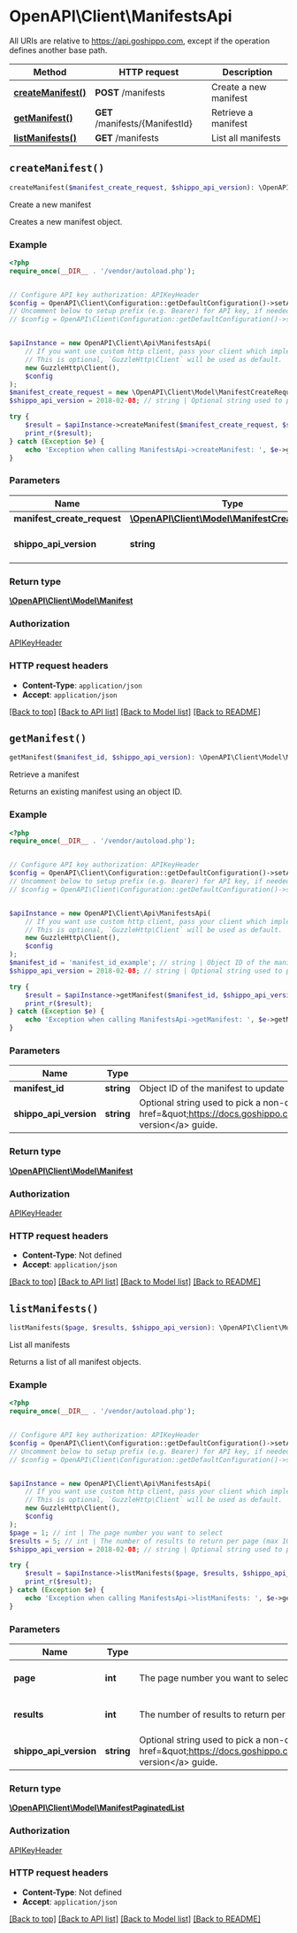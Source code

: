 # OpenAPI\Client\ManifestsApi

All URIs are relative to https://api.goshippo.com, except if the operation defines another base path.

| Method | HTTP request | Description |
| ------------- | ------------- | ------------- |
| [**createManifest()**](ManifestsApi.md#createManifest) | **POST** /manifests | Create a new manifest |
| [**getManifest()**](ManifestsApi.md#getManifest) | **GET** /manifests/{ManifestId} | Retrieve a manifest |
| [**listManifests()**](ManifestsApi.md#listManifests) | **GET** /manifests | List all manifests |


## `createManifest()`

```php
createManifest($manifest_create_request, $shippo_api_version): \OpenAPI\Client\Model\Manifest
```

Create a new manifest

Creates a new manifest object.

### Example

```php
<?php
require_once(__DIR__ . '/vendor/autoload.php');


// Configure API key authorization: APIKeyHeader
$config = OpenAPI\Client\Configuration::getDefaultConfiguration()->setApiKey('Authorization', 'YOUR_API_KEY');
// Uncomment below to setup prefix (e.g. Bearer) for API key, if needed
// $config = OpenAPI\Client\Configuration::getDefaultConfiguration()->setApiKeyPrefix('Authorization', 'Bearer');


$apiInstance = new OpenAPI\Client\Api\ManifestsApi(
    // If you want use custom http client, pass your client which implements `GuzzleHttp\ClientInterface`.
    // This is optional, `GuzzleHttp\Client` will be used as default.
    new GuzzleHttp\Client(),
    $config
);
$manifest_create_request = new \OpenAPI\Client\Model\ManifestCreateRequest(); // \OpenAPI\Client\Model\ManifestCreateRequest | Manifest details and contact info.
$shippo_api_version = 2018-02-08; // string | Optional string used to pick a non-default API version to use. See our <a href=\"https://docs.goshippo.com/docs/api_concepts/apiversioning/\">API version</a> guide.

try {
    $result = $apiInstance->createManifest($manifest_create_request, $shippo_api_version);
    print_r($result);
} catch (Exception $e) {
    echo 'Exception when calling ManifestsApi->createManifest: ', $e->getMessage(), PHP_EOL;
}
```

### Parameters

| Name | Type | Description  | Notes |
| ------------- | ------------- | ------------- | ------------- |
| **manifest_create_request** | [**\OpenAPI\Client\Model\ManifestCreateRequest**](../Model/ManifestCreateRequest.md)| Manifest details and contact info. | |
| **shippo_api_version** | **string**| Optional string used to pick a non-default API version to use. See our &lt;a href&#x3D;\&quot;https://docs.goshippo.com/docs/api_concepts/apiversioning/\&quot;&gt;API version&lt;/a&gt; guide. | [optional] |

### Return type

[**\OpenAPI\Client\Model\Manifest**](../Model/Manifest.md)

### Authorization

[APIKeyHeader](../../README.md#APIKeyHeader)

### HTTP request headers

- **Content-Type**: `application/json`
- **Accept**: `application/json`

[[Back to top]](#) [[Back to API list]](../../README.md#endpoints)
[[Back to Model list]](../../README.md#models)
[[Back to README]](../../README.md)

## `getManifest()`

```php
getManifest($manifest_id, $shippo_api_version): \OpenAPI\Client\Model\Manifest
```

Retrieve a manifest

Returns an existing manifest using an object ID.

### Example

```php
<?php
require_once(__DIR__ . '/vendor/autoload.php');


// Configure API key authorization: APIKeyHeader
$config = OpenAPI\Client\Configuration::getDefaultConfiguration()->setApiKey('Authorization', 'YOUR_API_KEY');
// Uncomment below to setup prefix (e.g. Bearer) for API key, if needed
// $config = OpenAPI\Client\Configuration::getDefaultConfiguration()->setApiKeyPrefix('Authorization', 'Bearer');


$apiInstance = new OpenAPI\Client\Api\ManifestsApi(
    // If you want use custom http client, pass your client which implements `GuzzleHttp\ClientInterface`.
    // This is optional, `GuzzleHttp\Client` will be used as default.
    new GuzzleHttp\Client(),
    $config
);
$manifest_id = 'manifest_id_example'; // string | Object ID of the manifest to update
$shippo_api_version = 2018-02-08; // string | Optional string used to pick a non-default API version to use. See our <a href=\"https://docs.goshippo.com/docs/api_concepts/apiversioning/\">API version</a> guide.

try {
    $result = $apiInstance->getManifest($manifest_id, $shippo_api_version);
    print_r($result);
} catch (Exception $e) {
    echo 'Exception when calling ManifestsApi->getManifest: ', $e->getMessage(), PHP_EOL;
}
```

### Parameters

| Name | Type | Description  | Notes |
| ------------- | ------------- | ------------- | ------------- |
| **manifest_id** | **string**| Object ID of the manifest to update | |
| **shippo_api_version** | **string**| Optional string used to pick a non-default API version to use. See our &lt;a href&#x3D;\&quot;https://docs.goshippo.com/docs/api_concepts/apiversioning/\&quot;&gt;API version&lt;/a&gt; guide. | [optional] |

### Return type

[**\OpenAPI\Client\Model\Manifest**](../Model/Manifest.md)

### Authorization

[APIKeyHeader](../../README.md#APIKeyHeader)

### HTTP request headers

- **Content-Type**: Not defined
- **Accept**: `application/json`

[[Back to top]](#) [[Back to API list]](../../README.md#endpoints)
[[Back to Model list]](../../README.md#models)
[[Back to README]](../../README.md)

## `listManifests()`

```php
listManifests($page, $results, $shippo_api_version): \OpenAPI\Client\Model\ManifestPaginatedList
```

List all manifests

Returns a list of all manifest objects.

### Example

```php
<?php
require_once(__DIR__ . '/vendor/autoload.php');


// Configure API key authorization: APIKeyHeader
$config = OpenAPI\Client\Configuration::getDefaultConfiguration()->setApiKey('Authorization', 'YOUR_API_KEY');
// Uncomment below to setup prefix (e.g. Bearer) for API key, if needed
// $config = OpenAPI\Client\Configuration::getDefaultConfiguration()->setApiKeyPrefix('Authorization', 'Bearer');


$apiInstance = new OpenAPI\Client\Api\ManifestsApi(
    // If you want use custom http client, pass your client which implements `GuzzleHttp\ClientInterface`.
    // This is optional, `GuzzleHttp\Client` will be used as default.
    new GuzzleHttp\Client(),
    $config
);
$page = 1; // int | The page number you want to select
$results = 5; // int | The number of results to return per page (max 100, default 5)
$shippo_api_version = 2018-02-08; // string | Optional string used to pick a non-default API version to use. See our <a href=\"https://docs.goshippo.com/docs/api_concepts/apiversioning/\">API version</a> guide.

try {
    $result = $apiInstance->listManifests($page, $results, $shippo_api_version);
    print_r($result);
} catch (Exception $e) {
    echo 'Exception when calling ManifestsApi->listManifests: ', $e->getMessage(), PHP_EOL;
}
```

### Parameters

| Name | Type | Description  | Notes |
| ------------- | ------------- | ------------- | ------------- |
| **page** | **int**| The page number you want to select | [optional] [default to 1] |
| **results** | **int**| The number of results to return per page (max 100, default 5) | [optional] [default to 5] |
| **shippo_api_version** | **string**| Optional string used to pick a non-default API version to use. See our &lt;a href&#x3D;\&quot;https://docs.goshippo.com/docs/api_concepts/apiversioning/\&quot;&gt;API version&lt;/a&gt; guide. | [optional] |

### Return type

[**\OpenAPI\Client\Model\ManifestPaginatedList**](../Model/ManifestPaginatedList.md)

### Authorization

[APIKeyHeader](../../README.md#APIKeyHeader)

### HTTP request headers

- **Content-Type**: Not defined
- **Accept**: `application/json`

[[Back to top]](#) [[Back to API list]](../../README.md#endpoints)
[[Back to Model list]](../../README.md#models)
[[Back to README]](../../README.md)
